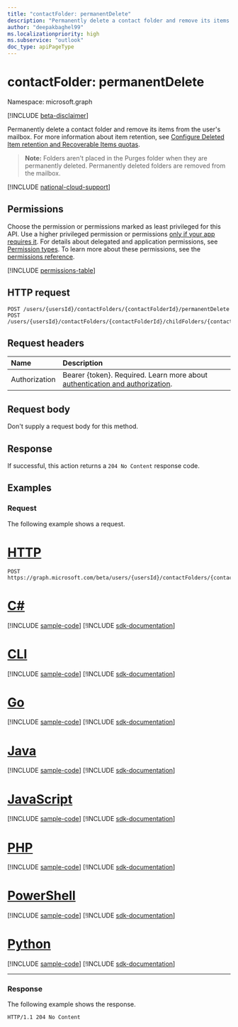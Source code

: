 ```yaml
---
title: "contactFolder: permanentDelete"
description: "Permanently delete a contact folder and remove its items from the user's mailbox."
author: "deepakbaghel99"
ms.localizationpriority: high
ms.subservice: "outlook"
doc_type: apiPageType
---
```


# contactFolder: permanentDelete

Namespace: microsoft.graph

[!INCLUDE [beta-disclaimer](../../includes/beta-disclaimer.md)]

Permanently delete a contact folder and remove its items from the user's mailbox. For more information about item retention, see [Configure Deleted Item retention and Recoverable Items quotas](/exchange/configure-deleted-item-retention-and-recoverable-items-quotas-exchange-2013-help).

>**Note:** Folders aren't placed in the Purges folder when they are permanently deleted. Permanently deleted folders are removed from the mailbox.

[!INCLUDE [national-cloud-support](../../includes/global-only.md)]

## Permissions

Choose the permission or permissions marked as least privileged for this API. Use a higher privileged permission or permissions [only if your app requires it](/graph/permissions-overview#best-practices-for-using-microsoft-graph-permissions). For details about delegated and application permissions, see [Permission types](/graph/permissions-overview#permission-types). To learn more about these permissions, see the [permissions reference](/graph/permissions-reference).

<!-- { "blockType": "permissions", "name": "contactfolder_permanentdelete" } -->
[!INCLUDE [permissions-table](../includes/permissions/contactfolder-permanentdelete-permissions.md)]

## HTTP request

<!-- {
  "blockType": "ignored"
}
-->
``` http
POST /users/{usersId}/contactFolders/{contactFolderId}/permanentDelete
POST /users/{usersId}/contactFolders/{contactFolderId}/childFolders/{contactFolderId}/permanentDelete
```

## Request headers

|Name|Description|
|:---|:---|
|Authorization|Bearer {token}. Required. Learn more about [authentication and authorization](/graph/auth/auth-concepts).|

## Request body

Don't supply a request body for this method.

## Response

If successful, this action returns a `204 No Content` response code.

## Examples

### Request

The following example shows a request.
# [HTTP](#tab/http)
<!-- {
  "blockType": "request",
  "name": "contactfolderthis.permanentdelete"
}
-->
``` http
POST https://graph.microsoft.com/beta/users/{usersId}/contactFolders/{contactFolderId}/permanentDelete
```

# [C#](#tab/csharp)
[!INCLUDE [sample-code](../includes/snippets/csharp/contactfolderthispermanentdelete-csharp-snippets.md)]
[!INCLUDE [sdk-documentation](../includes/snippets/snippets-sdk-documentation-link.md)]

# [CLI](#tab/cli)
[!INCLUDE [sample-code](../includes/snippets/cli/contactfolderthispermanentdelete-cli-snippets.md)]
[!INCLUDE [sdk-documentation](../includes/snippets/snippets-sdk-documentation-link.md)]

# [Go](#tab/go)
[!INCLUDE [sample-code](../includes/snippets/go/contactfolderthispermanentdelete-go-snippets.md)]
[!INCLUDE [sdk-documentation](../includes/snippets/snippets-sdk-documentation-link.md)]

# [Java](#tab/java)
[!INCLUDE [sample-code](../includes/snippets/java/contactfolderthispermanentdelete-java-snippets.md)]
[!INCLUDE [sdk-documentation](../includes/snippets/snippets-sdk-documentation-link.md)]

# [JavaScript](#tab/javascript)
[!INCLUDE [sample-code](../includes/snippets/javascript/contactfolderthispermanentdelete-javascript-snippets.md)]
[!INCLUDE [sdk-documentation](../includes/snippets/snippets-sdk-documentation-link.md)]

# [PHP](#tab/php)
[!INCLUDE [sample-code](../includes/snippets/php/contactfolderthispermanentdelete-php-snippets.md)]
[!INCLUDE [sdk-documentation](../includes/snippets/snippets-sdk-documentation-link.md)]

# [PowerShell](#tab/powershell)
[!INCLUDE [sample-code](../includes/snippets/powershell/contactfolderthispermanentdelete-powershell-snippets.md)]
[!INCLUDE [sdk-documentation](../includes/snippets/snippets-sdk-documentation-link.md)]

# [Python](#tab/python)
[!INCLUDE [sample-code](../includes/snippets/python/contactfolderthispermanentdelete-python-snippets.md)]
[!INCLUDE [sdk-documentation](../includes/snippets/snippets-sdk-documentation-link.md)]

---

### Response

The following example shows the response.

<!-- {
  "blockType": "response",
  "truncated": true
}
-->
``` http
HTTP/1.1 204 No Content
```

